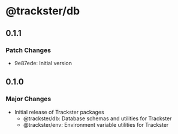 # @trackster/db

## 0.1.1

### Patch Changes

- 9e87ede: Initial version

## 0.1.0

### Major Changes

- Initial release of Trackster packages
  - @trackster/db: Database schemas and utilities for Trackster
  - @trackster/env: Environment variable utilities for Trackster
